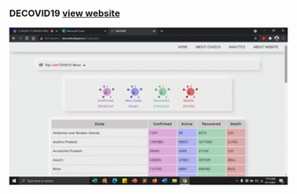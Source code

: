 ### DECOVID19 [view website](http://decovid.atspace.cc/index.php)
<img src="https://github.com/sailee14032000/DECOVID19/blob/master/corona/screenshots/decovid.gif">
